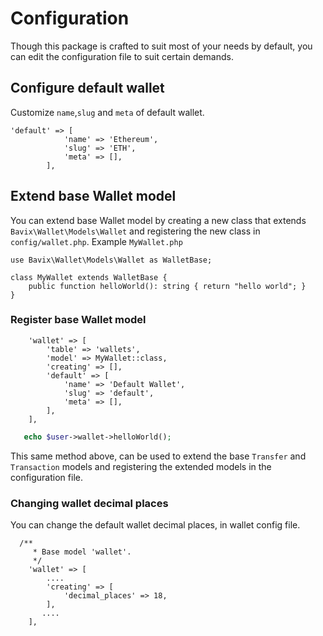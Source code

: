 # Configuration
Though this package is crafted to suit most of your needs by default, you can edit the configuration file to suit certain demands.

## Configure default wallet
Customize `name`,`slug` and `meta` of default wallet.

```php[config/wallet.php]
'default' => [
            'name' => 'Ethereum',
            'slug' => 'ETH',
            'meta' => [],
        ],
```
## Extend base Wallet model
You can extend base Wallet model by creating a new class that extends `Bavix\Wallet\Models\Wallet` and registering the new class in `config/wallet.php`.
Example `MyWallet.php`

```php[App/Models/MyWallet.php]
use Bavix\Wallet\Models\Wallet as WalletBase;

class MyWallet extends WalletBase {
    public function helloWorld(): string { return "hello world"; }
}
```
### Register base Wallet model

```php[config/wallet.php]
    'wallet' => [
        'table' => 'wallets',
        'model' => MyWallet::class,
        'creating' => [],
        'default' => [
            'name' => 'Default Wallet',
            'slug' => 'default',
            'meta' => [],
        ],
    ],
```
```php
   echo $user->wallet->helloWorld();
```
This same method above, can be used to extend the base `Transfer` and `Transaction` models and registering the extended models in the configuration file.
### Changing wallet decimal places

You can change the default wallet decimal places, in wallet config file.

```php[config/wallet.php]
  /**
     * Base model 'wallet'.
     */
    'wallet' => [
        ....
        'creating' => [
            'decimal_places' => 18,
        ],
       ....
    ],
```

